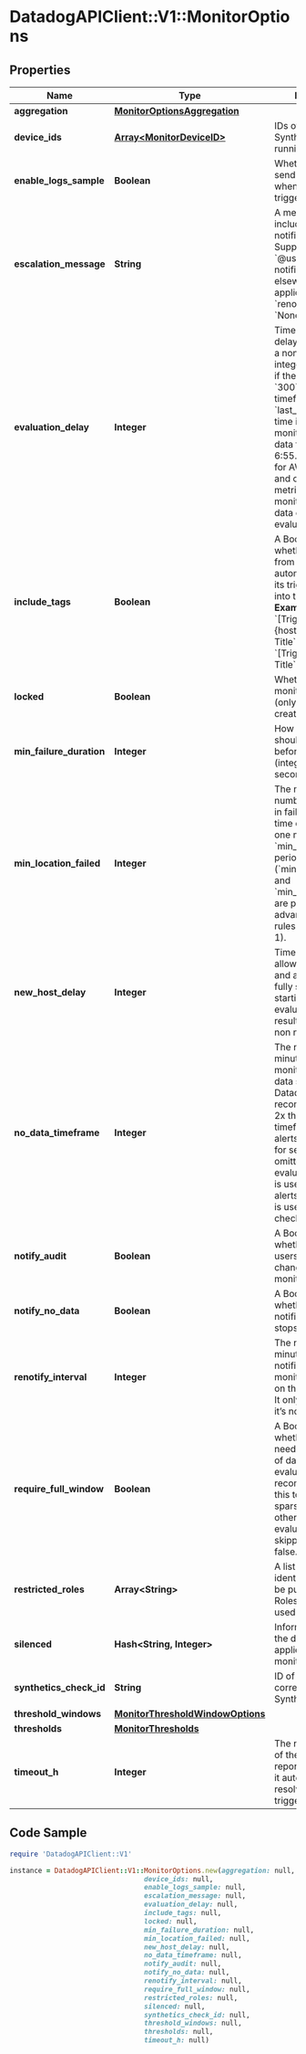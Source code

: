 # DatadogAPIClient::V1::MonitorOptions

## Properties

Name | Type | Description | Notes
------------ | ------------- | ------------- | -------------
**aggregation** | [**MonitorOptionsAggregation**](MonitorOptionsAggregation.md) |  | [optional] 
**device_ids** | [**Array&lt;MonitorDeviceID&gt;**](MonitorDeviceID.md) | IDs of the device the Synthetics monitor is running on. | [optional] [readonly] 
**enable_logs_sample** | **Boolean** | Whether or not to send a log sample when the log monitor triggers. | [optional] 
**escalation_message** | **String** | A message to include with a re-notification. Supports the &#x60;@username&#x60; notification we allow elsewhere. Not applicable if &#x60;renotify_interval&#x60; is &#x60;None&#x60;. | [optional] [default to &#39;none&#39;]
**evaluation_delay** | **Integer** | Time (in seconds) to delay evaluation, as a non-negative integer. For example, if the value is set to &#x60;300&#x60; (5min), the timeframe is set to &#x60;last_5m&#x60; and the time is 7:00, the monitor evaluates data from 6:50 to 6:55. This is useful for AWS CloudWatch and other backfilled metrics to ensure the monitor always has data during evaluation. | [optional] 
**include_tags** | **Boolean** | A Boolean indicating whether notifications from this monitor automatically inserts its triggering tags into the title.  **Examples** - If &#x60;True&#x60;, &#x60;[Triggered on {host:h1}] Monitor Title&#x60; - If &#x60;False&#x60;, &#x60;[Triggered] Monitor Title&#x60; | [optional] [default to true]
**locked** | **Boolean** | Whether or not the monitor is locked (only editable by creator and admins). | [optional] 
**min_failure_duration** | **Integer** | How long the test should be in failure before alerting (integer, number of seconds, max 7200). | [optional] [default to 0]
**min_location_failed** | **Integer** | The minimum number of locations in failure at the same time during at least one moment in the &#x60;min_failure_duration&#x60; period (&#x60;min_location_failed&#x60; and &#x60;min_failure_duration&#x60; are part of the advanced alerting rules - integer, &gt;&#x3D; 1). | [optional] [default to 1]
**new_host_delay** | **Integer** | Time (in seconds) to allow a host to boot and applications to fully start before starting the evaluation of monitor results. Should be a non negative integer. | [optional] [default to 300]
**no_data_timeframe** | **Integer** | The number of minutes before a monitor notifies after data stops reporting. Datadog recommends at least 2x the monitor timeframe for metric alerts or 2 minutes for service checks. If omitted, 2x the evaluation timeframe is used for metric alerts, and 24 hours is used for service checks. | [optional] 
**notify_audit** | **Boolean** | A Boolean indicating whether tagged users is notified on changes to this monitor. | [optional] [default to false]
**notify_no_data** | **Boolean** | A Boolean indicating whether this monitor notifies when data stops reporting. | [optional] [default to false]
**renotify_interval** | **Integer** | The number of minutes after the last notification before a monitor re-notifies on the current status. It only re-notifies if it’s not resolved. | [optional] 
**require_full_window** | **Boolean** | A Boolean indicating whether this monitor needs a full window of data before it’s evaluated. We highly recommend you set this to &#x60;false&#x60; for sparse metrics, otherwise some evaluations are skipped. Default is false. | [optional] 
**restricted_roles** | **Array&lt;String&gt;** | A list of role identifiers that can be pulled from the Roles API. Cannot be used with &#x60;locked&#x60;. | [optional] 
**silenced** | **Hash&lt;String, Integer&gt;** | Information about the downtime applied to the monitor. | [optional] 
**synthetics_check_id** | **String** | ID of the corresponding Synthetic check. | [optional] 
**threshold_windows** | [**MonitorThresholdWindowOptions**](MonitorThresholdWindowOptions.md) |  | [optional] 
**thresholds** | [**MonitorThresholds**](MonitorThresholds.md) |  | [optional] 
**timeout_h** | **Integer** | The number of hours of the monitor not reporting data before it automatically resolves from a triggered state. | [optional] 

## Code Sample

```ruby
require 'DatadogAPIClient::V1'

instance = DatadogAPIClient::V1::MonitorOptions.new(aggregation: null,
                                 device_ids: null,
                                 enable_logs_sample: null,
                                 escalation_message: null,
                                 evaluation_delay: null,
                                 include_tags: null,
                                 locked: null,
                                 min_failure_duration: null,
                                 min_location_failed: null,
                                 new_host_delay: null,
                                 no_data_timeframe: null,
                                 notify_audit: null,
                                 notify_no_data: null,
                                 renotify_interval: null,
                                 require_full_window: null,
                                 restricted_roles: null,
                                 silenced: null,
                                 synthetics_check_id: null,
                                 threshold_windows: null,
                                 thresholds: null,
                                 timeout_h: null)
```


